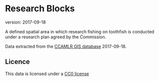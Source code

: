 # Research Blocks

version: 2017-09-18

A defined spatial area in which research fishing on toothfish is conducted under a research plan agreed by the Commission.

Data extracted from the [CCAMLR GIS database](https://gis.ccamlr.org/) 2017-09-18.

## Licence

This data is licensed under a [CC0 license](/LICENSE.md)
